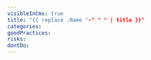 ```yaml
---
visibleInCms: true
title: "{{ replace .Name "-" " " | title }}"
categories:
goodPractices:
risks:
dontDo:
---
```

